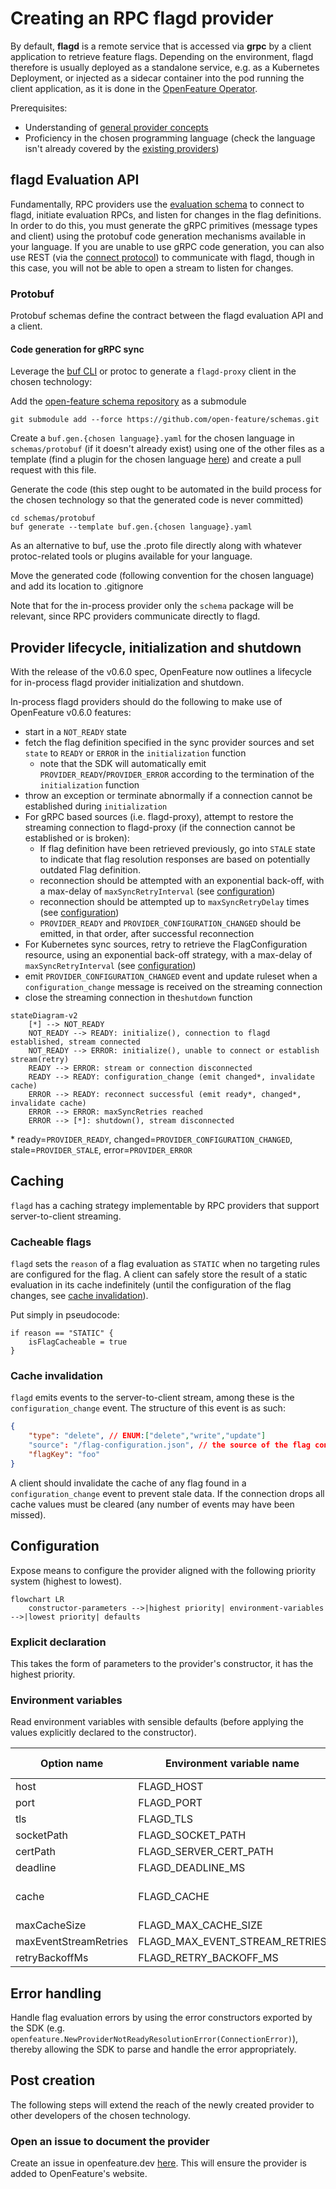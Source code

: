 # Creating an RPC flagd provider

By default, **flagd** is a remote service that is accessed via **grpc** by a client application to retrieve feature flags.
Depending on the environment, flagd therefore is usually deployed as a standalone service, e.g. as a Kubernetes Deployment,
or injected as a sidecar container into the pod running the client application,
as it is done in the [OpenFeature Operator](https://github.com/open-feature/open-feature-operator).

Prerequisites:

- Understanding of [general provider concepts](https://openfeature.dev/docs/reference/concepts/provider/)
- Proficiency in the chosen programming language (check the language isn't already covered by the [existing providers](../providers.md))

## flagd Evaluation API

Fundamentally, RPC providers use the [evaluation schema](./protos.md#schemav1schemaproto) to connect to flagd, initiate evaluation RPCs, and listen for changes in the flag definitions.
In order to do this, you must generate the gRPC primitives (message types and client) using the protobuf code generation mechanisms available in your language.
If you are unable to use gRPC code generation, you can also use REST (via the [connect protocol](https://buf.build/blog/connect-a-better-grpc)) to communicate with flagd, though in this case, you will not be able to open a stream to listen for changes.

### Protobuf

Protobuf schemas define the contract between the flagd evaluation API and a client.

#### Code generation for gRPC sync

Leverage the [buf CLI](https://docs.buf.build/installation) or protoc to generate a `flagd-proxy` client in the chosen technology:

Add the [open-feature schema repository](https://github.com/open-feature/schemas) as a submodule

```shell
git submodule add --force https://github.com/open-feature/schemas.git
```

Create a `buf.gen.{chosen language}.yaml` for the chosen language in `schemas/protobuf` (if it doesn't already exist) using one of the other files as a template (find a plugin for the chosen language [here](https://buf.build/protocolbuffers/plugins)) and create a pull request with this file.

Generate the code (this step ought to be automated in the build process for the chosen technology so that the generated code is never committed)

```shell
cd schemas/protobuf
buf generate --template buf.gen.{chosen language}.yaml
```

As an alternative to buf, use the .proto file directly along with whatever protoc-related tools or plugins available for your language.

Move the generated code (following convention for the chosen language) and add its location to .gitignore

Note that for the in-process provider only the `schema` package will be relevant, since RPC providers communicate directly to flagd.

## Provider lifecycle, initialization and shutdown

With the release of the v0.6.0 spec, OpenFeature now outlines a lifecycle for in-process flagd provider initialization and shutdown.

In-process flagd providers should do the following to make use of OpenFeature v0.6.0 features:

- start in a `NOT_READY` state
- fetch the flag definition specified in the sync provider sources and set `state` to `READY` or `ERROR` in the `initialization` function
  - note that the SDK will automatically emit `PROVIDER_READY`/`PROVIDER_ERROR` according to the termination of the `initialization` function
- throw an exception or terminate abnormally if a connection cannot be established during `initialization`
- For gRPC based sources (i.e. flagd-proxy), attempt to restore the streaming connection to flagd-proxy (if the connection cannot be established or is broken):
  - If flag definition have been retrieved previously, go into `STALE` state to indicate that flag resolution responses are based on potentially outdated Flag definition.
  - reconnection should be attempted with an exponential back-off, with a max-delay of `maxSyncRetryInterval` (see [configuration](#configuration))
  - reconnection should be attempted up to `maxSyncRetryDelay` times (see [configuration](#configuration))
  - `PROVIDER_READY` and `PROVIDER_CONFIGURATION_CHANGED` should be emitted, in that order, after successful reconnection
- For Kubernetes sync sources, retry to retrieve the FlagConfiguration resource, using an exponential back-off strategy, with a max-delay of `maxSyncRetryInterval` (see [configuration](#configuration))
- emit `PROVIDER_CONFIGURATION_CHANGED` event and update ruleset when a `configuration_change` message is received on the streaming connection
- close the streaming connection in the`shutdown` function

```mermaid
stateDiagram-v2
    [*] --> NOT_READY
    NOT_READY --> READY: initialize(), connection to flagd established, stream connected
    NOT_READY --> ERROR: initialize(), unable to connect or establish stream(retry)
    READY --> ERROR: stream or connection disconnected
    READY --> READY: configuration_change (emit changed*, invalidate cache)
    ERROR --> READY: reconnect successful (emit ready*, changed*, invalidate cache)
    ERROR --> ERROR: maxSyncRetries reached
    ERROR --> [*]: shutdown(), stream disconnected
```

\* ready=`PROVIDER_READY`, changed=`PROVIDER_CONFIGURATION_CHANGED`, stale=`PROVIDER_STALE`, error=`PROVIDER_ERROR`

## Caching

`flagd` has a caching strategy implementable by RPC providers that support server-to-client streaming.

### Cacheable flags

`flagd` sets the `reason` of a flag evaluation as `STATIC` when no targeting rules are configured for the flag.
A client can safely store the result of a static evaluation in its cache indefinitely (until the configuration of the flag changes, see [cache invalidation](#cache-invalidation)).

Put simply in pseudocode:

```pseudo
if reason == "STATIC" {
    isFlagCacheable = true
}
```

### Cache invalidation

`flagd` emits events to the server-to-client stream, among these is the `configuration_change` event.
The structure of this event is as such:

```json
{
    "type": "delete", // ENUM:["delete","write","update"]
    "source": "/flag-configuration.json", // the source of the flag configuration
    "flagKey": "foo"
}
```

A client should invalidate the cache of any flag found in a `configuration_change` event to prevent stale data.
If the connection drops all cache values must be cleared (any number of events may have been missed).

## Configuration

Expose means to configure the provider aligned with the following priority system (highest to lowest).

```mermaid
flowchart LR
    constructor-parameters -->|highest priority| environment-variables -->|lowest priority| defaults
```

### Explicit declaration

This takes the form of parameters to the provider's constructor, it has the highest priority.

### Environment variables

Read environment variables with sensible defaults (before applying the values explicitly declared to the constructor).

| Option name           | Environment variable name      | Type & Values          | Default   |
|-----------------------|--------------------------------|------------------------|-----------|
| host                  | FLAGD_HOST                     | String                 | localhost |
| port                  | FLAGD_PORT                     | int                    | 8013      |
| tls                   | FLAGD_TLS                      | boolean                | false     |
| socketPath            | FLAGD_SOCKET_PATH              | String                 | null      |
| certPath              | FLAGD_SERVER_CERT_PATH         | String                 | null      |
| deadline              | FLAGD_DEADLINE_MS              | int                    | 500       |
| cache                 | FLAGD_CACHE                    | String - lru, disabled | lru       |
| maxCacheSize          | FLAGD_MAX_CACHE_SIZE           | int                    | 1000      |
| maxEventStreamRetries | FLAGD_MAX_EVENT_STREAM_RETRIES | int                    | 5         |
| retryBackoffMs        | FLAGD_RETRY_BACKOFF_MS         | int                    | 1000      |

## Error handling

Handle flag evaluation errors by using the error constructors exported by the SDK (e.g. `openfeature.NewProviderNotReadyResolutionError(ConnectionError)`), thereby allowing the SDK to parse and handle the error appropriately.

## Post creation

The following steps will extend the reach of the newly created provider to other developers of the chosen technology.

### Open an issue to document the provider

Create an issue in openfeature.dev [here](https://github.com/open-feature/openfeature.dev/issues/new?assignees=&labels=provider&template=document-provider.yaml&title=%5BProvider%5D%3A+).
This will ensure the provider is added to OpenFeature's website.
